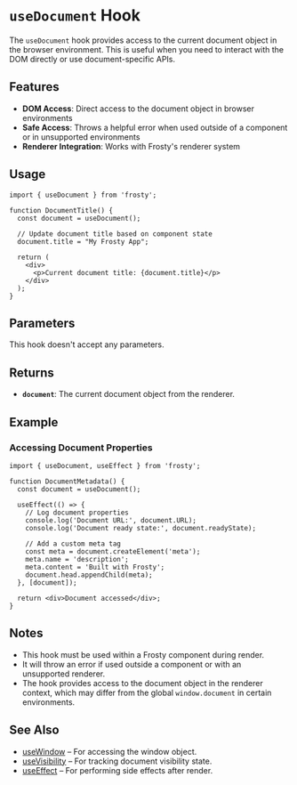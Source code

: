 # `useDocument` Hook

The `useDocument` hook provides access to the current document object in the browser environment. This is useful when you need to interact with the DOM directly or use document-specific APIs.

## Features

- **DOM Access**: Direct access to the document object in browser environments
- **Safe Access**: Throws a helpful error when used outside of a component or in unsupported environments
- **Renderer Integration**: Works with Frosty's renderer system

## Usage

```tsx
import { useDocument } from 'frosty';

function DocumentTitle() {
  const document = useDocument();
  
  // Update document title based on component state
  document.title = "My Frosty App";
  
  return (
    <div>
      <p>Current document title: {document.title}</p>
    </div>
  );
}
```

## Parameters

This hook doesn't accept any parameters.

## Returns

- **`document`**: The current document object from the renderer.

## Example

### Accessing Document Properties

```tsx
import { useDocument, useEffect } from 'frosty';

function DocumentMetadata() {
  const document = useDocument();
  
  useEffect(() => {
    // Log document properties
    console.log('Document URL:', document.URL);
    console.log('Document ready state:', document.readyState);
    
    // Add a custom meta tag
    const meta = document.createElement('meta');
    meta.name = 'description';
    meta.content = 'Built with Frosty';
    document.head.appendChild(meta);
  }, [document]);
  
  return <div>Document accessed</div>;
}
```

## Notes

- This hook must be used within a Frosty component during render.
- It will throw an error if used outside a component or with an unsupported renderer.
- The hook provides access to the document object in the renderer context, which may differ from the global `window.document` in certain environments.

## See Also

- [useWindow](./useWindow.md) – For accessing the window object.
- [useVisibility](./useVisibility.md) – For tracking document visibility state.
- [useEffect](./useEffect.md) – For performing side effects after render.